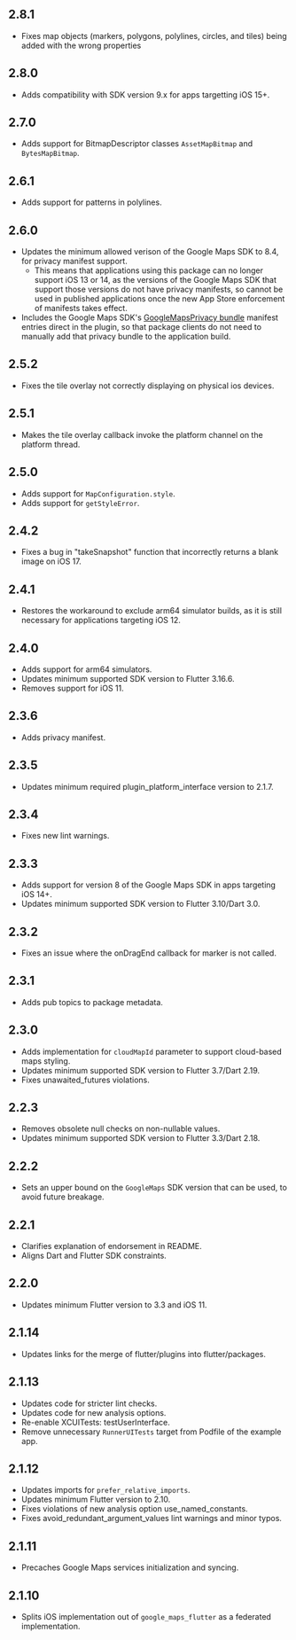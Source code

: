 ## 2.8.1

- Fixes map objects (markers, polygons, polylines, circles, and tiles) being added with the wrong properties

## 2.8.0

- Adds compatibility with SDK version 9.x for apps targetting iOS 15+.

## 2.7.0

- Adds support for BitmapDescriptor classes `AssetMapBitmap` and `BytesMapBitmap`.

## 2.6.1

- Adds support for patterns in polylines.

## 2.6.0

- Updates the minimum allowed verison of the Google Maps SDK to 8.4, for privacy
  manifest support.
  - This means that applications using this package can no longer support
    iOS 13 or 14, as the versions of the Google Maps SDK that support those
    versions do not have privacy manifests, so cannot be used in published
    applications once the new App Store enforcement of manifests takes effect.
- Includes the Google Maps SDK's [GoogleMapsPrivacy bundle](https://developers.google.com/maps/documentation/ios-sdk/config#add-apple-privacy-manifest-file)
  manifest entries direct in the plugin, so that package clients do not need to
  manually add that privacy bundle to the application build.

## 2.5.2

- Fixes the tile overlay not correctly displaying on physical ios devices.

## 2.5.1

- Makes the tile overlay callback invoke the platform channel on the platform thread.

## 2.5.0

- Adds support for `MapConfiguration.style`.
- Adds support for `getStyleError`.

## 2.4.2

- Fixes a bug in "takeSnapshot" function that incorrectly returns a blank image on iOS 17.

## 2.4.1

- Restores the workaround to exclude arm64 simulator builds, as it is still necessary for applications targeting iOS 12.

## 2.4.0

- Adds support for arm64 simulators.
- Updates minimum supported SDK version to Flutter 3.16.6.
- Removes support for iOS 11.

## 2.3.6

- Adds privacy manifest.

## 2.3.5

- Updates minimum required plugin_platform_interface version to 2.1.7.

## 2.3.4

- Fixes new lint warnings.

## 2.3.3

- Adds support for version 8 of the Google Maps SDK in apps targeting iOS 14+.
- Updates minimum supported SDK version to Flutter 3.10/Dart 3.0.

## 2.3.2

- Fixes an issue where the onDragEnd callback for marker is not called.

## 2.3.1

- Adds pub topics to package metadata.

## 2.3.0

- Adds implementation for `cloudMapId` parameter to support cloud-based maps styling.
- Updates minimum supported SDK version to Flutter 3.7/Dart 2.19.
- Fixes unawaited_futures violations.

## 2.2.3

- Removes obsolete null checks on non-nullable values.
- Updates minimum supported SDK version to Flutter 3.3/Dart 2.18.

## 2.2.2

- Sets an upper bound on the `GoogleMaps` SDK version that can be used, to
  avoid future breakage.

## 2.2.1

- Clarifies explanation of endorsement in README.
- Aligns Dart and Flutter SDK constraints.

## 2.2.0

- Updates minimum Flutter version to 3.3 and iOS 11.

## 2.1.14

- Updates links for the merge of flutter/plugins into flutter/packages.

## 2.1.13

- Updates code for stricter lint checks.
- Updates code for new analysis options.
- Re-enable XCUITests: testUserInterface.
- Remove unnecessary `RunnerUITests` target from Podfile of the example app.

## 2.1.12

- Updates imports for `prefer_relative_imports`.
- Updates minimum Flutter version to 2.10.
- Fixes violations of new analysis option use_named_constants.
- Fixes avoid_redundant_argument_values lint warnings and minor typos.

## 2.1.11

- Precaches Google Maps services initialization and syncing.

## 2.1.10

- Splits iOS implementation out of `google_maps_flutter` as a federated
  implementation.
